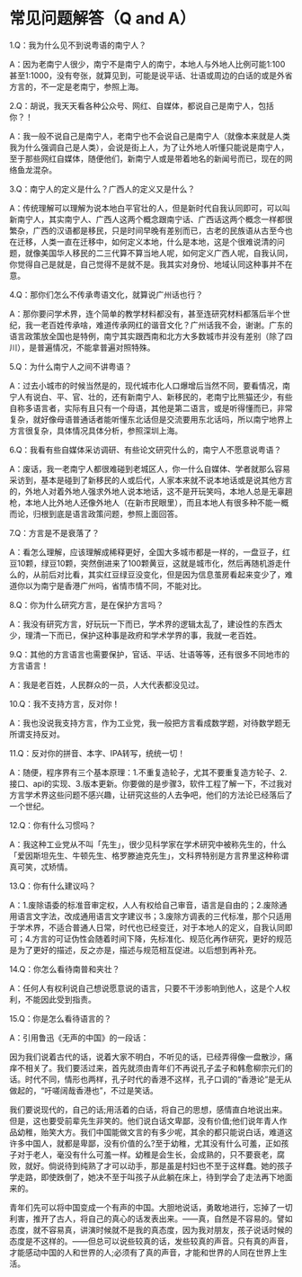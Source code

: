 # 常见问题解答（Q and A）

1.Q：我为什么见不到说粤语的南宁人？

A：因为老南宁人很少，南宁不是南宁人的南宁，本地人与外地人比例可能1:100甚至1:1000，没有夸张，就算见到，可能是说平话、壮语或周边的白话的或是外省方言的，不一定是老南宁，参照上海。

2.Q：胡说，我天天看各种公众号、网红、自媒体，都说自己是南宁人，包括你？！

A：我一般不说自己是南宁人，老南宁也不会说自己是南宁人（就像本来就是人类我为什么强调自己是人类），会说是街上人，为了让外地人听懂只能说是南宁人，至于那些网红自媒体，随便他们，新南宁人或是带着地名的新闻号而已，现在的网络鱼龙混杂。

3.Q：南宁人的定义是什么？广西人的定义又是什么？

A：传统理解可以理解为说本地白平官壮的人，但是新时代自我认同即可，可以叫新南宁人，其实南宁人、广西人这两个概念跟南宁话、广西话这两个概念一样都很繁杂，广西的汉语都是移民，只是时间早晚有差别而已，古老的民族语从古至今也在迁移，人类一直在迁移中，如何定义本地，什么是本地，这是个很难说清的问题，就像美国华人移民的二三代算不算当地人呢，如何定义广西人呢，自我认同，你觉得自己是就是，自己觉得不是就不是。我其实对身份、地域认同这种事并不在意。

4.Q：那你们怎么不传承粤语文化，就算说广州话也行？

A：那你要问学术界，连个简单的教学材料都没有，甚至连研究材料都落后半个世纪，我一老百姓传承啥，难道传承网红的谐音文化？广州话我不会，谢谢。广东的语言政策放全国也是特例，南宁其实跟西南和北方大多数城市并没有差别（除了四川），是普遍情况，不能拿普遍对照特殊。

5.Q：为什么南宁人之间不讲粤语？

A：过去小城市的时候当然是的，现代城市化人口爆增后当然不同，要看情况，南宁人有说白、平、官、壮的，还有新南宁人、新移民的，老南宁比熊猫还少，有些自称多语言者，实际有且只有一个母语，其他是第二语言，或是听得懂而已，非常复杂，就好像母语普通话者能听懂东北话但是交流要用东北话吗，所以南宁地界上方言很复杂，具体情况具体分析，参照深圳上海。

6.Q：我看有些自媒体采访调研、有些论文研究什么的，南宁人不愿意说粤语？

A：废话，我一老南宁人都很难碰到老城区人，你一什么自媒体、学者就那么容易采访到，基本是碰到了新移民的人或后代，人家本来就不说本地话或是说其他方言的，外地人对着外地人强求外地人说本地话，这不是开玩笑吗，本地人总是无辜趟枪，本地人比外地人还像外地人（在新市民眼里），而且本地人有很多种不能一概而论，归根到底是语言政策问题，参照上面回答。

7.Q：方言是不是衰落了？

A：看怎么理解，应该理解成稀释更好，全国大多城市都是一样的，一盘豆子，红豆10颗，绿豆10颗，突然倒进来了100颗黄豆，这就是城市化，然后再随机游走什么的，从前后对比看，其实红豆绿豆没变化，但是因为信息茧房看起来变少了，难道你以为南宁是香港广州吗，省情市情不同，不能对比。

8.Q：你为什么研究方言，是在保护方言吗？

A：我没有研究方言，好玩玩一下而已，学术界的逻辑太乱了，建设性的东西太少，理清一下而已，保护这种事是政府和学术学界的事，我就一老百姓。

9.Q：其他的方言语言也需要保护，官话、平话、壮语等等，还有很多不同地市的方言语言！

A：我是老百姓，人民群众的一员，人大代表都没见过。

10.Q：我不支持方言，反对你！

A：我也没说我支持方言，作为工业党，我一般把方言看成数学题，对待数学题无所谓支持反对。

11.Q：反对你的拼音、本字、IPA转写，统统一切！

A：随便，程序界有三个基本原理：1.不重复造轮子，尤其不要重复造方轮子、2.接口、api的实现、3.版本更新。你要做的是步骤3，软件工程了解一下，不过我对方言学术界这些问题不感兴趣，让研究这些的人去争吧，他们的方法论已经落后了一个世纪。

12.Q：你有什么习惯吗？

A：我这种工业党从不叫「先生」，很少见科学家在学术研究中被称先生的，什么「爱因斯坦先生、牛顿先生、格罗滕迪克先生」，文科界特别是方言界里这种称谓真可笑，忒矫情。

13.Q：你有什么建议吗？

A：1.废除语委的标准音审定权，人人有权给自己审音，语言是自由的；2.废除通用语言文字法，改成通用语言文字建议书；3.废除方调表的三代标准，那个只适用于学术界，不适合普通人日常，时代也已经变迁，对于本地人的定义，自我认同即可；4.方言的可证伪性会随着时间下降，先标准化、规范化再作研究，更好的规范是为了更好的描述，反之亦是，描述与规范相互促进。以后想到再补充。

14.Q：你怎么看待南普和夹壮？

A：任何人有权利说自己想说愿意说的语言，只要不干涉影响到他人，这是个人权利，不能因此受到指责。

15.Q：你是怎么看待语言的？

A：引用鲁迅《无声的中国》的一段话：

因为我们说着古代的话，说着大家不明白，不听见的话，已经弄得像一盘散沙，痛痒不相关了。我们要活过来，首先就须由青年们不再说孔子孟子和韩愈柳宗元们的话。时代不同，情形也两样，孔子时代的香港不这样，孔子口调的“香港论”是无从做起的，“吁嗟阔哉香港也”，不过是笑话。

我们要说现代的，自己的话;用活着的白话，将自己的思想，感情直白地说出来。但是，这也要受前辈先生非笑的。他们说白话文卑鄙，没有价值;他们说年青人作品幼稚，贻笑大方。我们中国能做文言的有多少呢，其余的都只能说白话，难道这许多中国人，就都是卑鄙，没有价值的么?至于幼稚，尤其没有什么可羞，正如孩子对于老人，毫没有什么可羞一样。幼稚是会生长，会成熟的，只不要衰老，腐败，就好。倘说待到纯熟了才可以动手，那是虽是村妇也不至于这样蠢。她的孩子学走路，即使跌倒了，她决不至于叫孩子从此躺在床上，待到学会了走法再下地面来的。 

青年们先可以将中国变成一个有声的中国。大胆地说话，勇敢地进行，忘掉了一切利害，推开了古人，将自己的真心的话发表出来。——真，自然是不容易的。譬如态度，就不容易真，讲演时候就不是我的真态度，因为我对朋友，孩子说话时候的态度是不这样的。——但总可以说些较真的话，发些较真的声音。只有真的声音，才能感动中国的人和世界的人;必须有了真的声音，才能和世界的人同在世界上生活。


